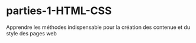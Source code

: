 # parties-1-HTML-CSS
Apprendre les méthodes indispensable pour la création des contenue et du style des pages web
